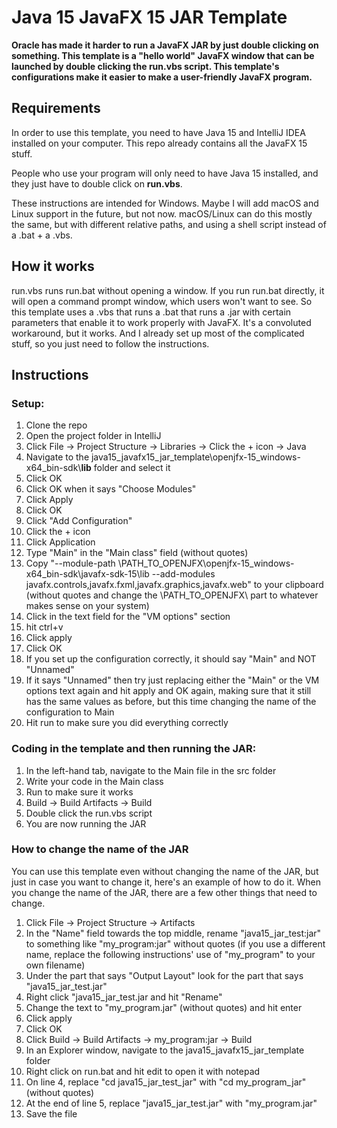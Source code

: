 # Java 15 JavaFX 15 JAR Template

**Oracle has made it harder to run a JavaFX JAR by just double clicking on something. This template is a "hello world" JavaFX window that can be launched by double clicking the run.vbs script. This template's configurations make it easier to make a user-friendly JavaFX program.**

## Requirements

In order to use this template, you need to have Java 15 and IntelliJ IDEA installed on your computer. This repo already contains all the JavaFX 15 stuff.

People who use your program will only need to have Java 15 installed, and they just have to double click on **run.vbs**.

These instructions are intended for Windows. Maybe I will add macOS and Linux support in the future, but not now. macOS/Linux can do this mostly the same, but with different relative paths, and using a shell script instead of a .bat + a .vbs.

## How it works

run.vbs runs run.bat without opening a window. If you run run.bat directly, it will open a command prompt window, which users won't want to see. So this template uses a .vbs that runs a .bat that runs a .jar with certain parameters that enable it to work properly with JavaFX. It's a convoluted workaround, but it works. And I already set up most of the complicated stuff, so you just need to follow the instructions.

## Instructions

### Setup:

1. Clone the repo
2. Open the project folder in IntelliJ
3. Click File -> Project Structure -> Libraries -> Click the + icon -> Java
4. Navigate to the java15_javafx15_jar_template\openjfx-15_windows-x64_bin-sdk\\**lib** folder and select it
5. Click OK
6. Click OK when it says "Choose Modules"
7. Click Apply
8. Click OK
9. Click "Add Configuration"
11.  Click the + icon
12. Click Application
13. Type "Main" in the "Main class" field (without quotes)          
15. Copy "--module-path \PATH_TO_OPENJFX\openjfx-15_windows-x64_bin-sdk\javafx-sdk-15\lib --add-modules javafx.controls,javafx.fxml,javafx.graphics,javafx.web" to your clipboard (without quotes and change the \PATH_TO_OPENJFX\ part to whatever makes sense on your system)
14. Click in the text field for the "VM options" section
15. hit ctrl+v
15. Click apply
16. Click OK
17. If you set up the configuration correctly, it should say "Main" and NOT "Unnamed"
18. If it says "Unnamed" then try just replacing either the "Main" or the VM options text again and hit apply and OK again, making sure that it still has the same values as before, but this time changing the name of the configuration to Main
18. Hit run to make sure you did everything correctly

### Coding in the template and then running the JAR:

1. In the left-hand tab, navigate to the Main file in the src folder
2. Write your code in the Main class
3. Run to make sure it works
4. Build -> Build Artifacts -> Build
5. Double click the run.vbs script
6. You are now running the JAR

### How to change the name of the JAR

You can use this template even without changing the name of the JAR, but just in case you want to change it, here's an example of how to do it. When you change the name of the JAR, there are a few other things that need to change.

1. Click File -> Project Structure -> Artifacts
2. In the "Name" field towards the top middle, rename "java15_jar_test:jar" to something like "my_program:jar" without quotes (if you use a different name, replace the following instructions' use of "my_program" to your own filename)
3. Under the part that says "Output Layout" look for the part that says "java15_jar_test.jar"
4. Right click "java15_jar_test.jar and hit "Rename"
5. Change the text to "my_program.jar" (without quotes) and hit enter
3. Click apply
4. Click OK
5. Click Build -> Build Artifacts -> my_program:jar -> Build
6. In an Explorer window, navigate to the java15_javafx15_jar_template folder
7. Right click on run.bat and hit edit to open it with notepad
8. On line 4, replace "cd java15_jar_test_jar" with "cd my_program_jar" (without quotes)
9. At the end of line 5, replace "java15_jar_test.jar" with "my_program.jar"
10. Save the file


